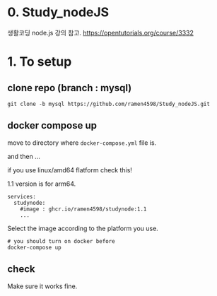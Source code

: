 # 0. Study_nodeJS

생활코딩 node.js 강의 참고. https://opentutorials.org/course/3332

# 1. To setup

## clone repo (branch : mysql)
```
git clone -b mysql https://github.com/ramen4598/Study_nodeJS.git
```

## docker compose up

move to directory where `docker-compose.yml` file is.

and then ...

if you use linux/amd64 flatform check this!

1.1 version is for arm64.

```
services:
  studynode: 
    #image : ghcr.io/ramen4598/studynode:1.1
    ...
```

Select the image according to the platform you use.

```
# you should turn on docker before
docker-compose up
```

## check

Make sure it works fine.
